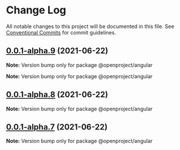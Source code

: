 # Change Log

All notable changes to this project will be documented in this file.
See [Conventional Commits](https://conventionalcommits.org) for commit guidelines.

## [0.0.1-alpha.9](https://github.com/opf/design-system/compare/v0.0.1-alpha.8...v0.0.1-alpha.9) (2021-06-22)

**Note:** Version bump only for package @openproject/angular







**Note:** Version bump only for package @openproject/angular





## [0.0.1-alpha.8](https://github.com/opf/design-system/compare/v0.0.1-alpha.7...v0.0.1-alpha.8) (2021-06-22)

**Note:** Version bump only for package @openproject/angular





## [0.0.1-alpha.7](https://github.com/opf/design-system/compare/v0.0.1-alpha.6...v0.0.1-alpha.7) (2021-06-22)

**Note:** Version bump only for package @openproject/angular
